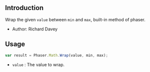 ## Introduction

Wrap the given `value` between `min` and `max`, built-in method of phaser.

- Author: Richard Davey

## Usage

```javascript
var result = Phaser.Math.Wrap(value, min, max);
```

- `value` : The value to wrap.
